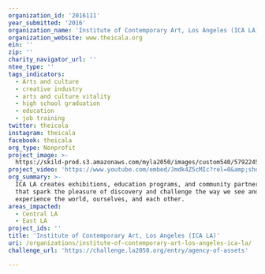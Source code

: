 ```yaml
---
organization_id: '2016111'
year_submitted: '2016'
organization_name: 'Institute of Contemporary Art, Los Angeles (ICA LA)'
organization_website: www.theicala.org
ein: ''
zip: ''
charity_navigator_url: ''
ntee_type: ''
tags_indicators:
  - Arts and culture
  - creative industry
  - arts and culture vitality
  - high school graduation
  - education
  - job training
twitter: theicala
instagram: theicala
facebook: theicala
org_type: Nonprofit
project_image: >-
  https://skild-prod.s3.amazonaws.com/myla2050/images/custom540/5792245165741-team88.jpg
project_video: 'https://www.youtube.com/embed/Jmdk4Z5cMIc?rel=0&amp;showinfo=0'
org_summary: >-
  ICA LA creates exhibitions, education programs, and community partnerships
  that spark the pleasure of discovery and challenge the way we see and
  experience the world, ourselves, and each other.
areas_impacted:
  - Central LA
  - East LA
project_ids: ''
title: 'Institute of Contemporary Art, Los Angeles (ICA LA)'
uri: /organizations/institute-of-contemporary-art-los-angeles-ica-la/
challenge_url: 'https://challenge.la2050.org/entry/agency-of-assets'

---
```

